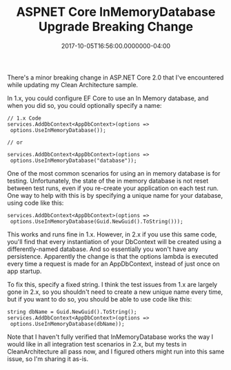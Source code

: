 ﻿---
title: ASPNET Core InMemoryDatabase Upgrade Breaking Change
date: "2017-10-05T16:56:00.0000000-04:00"
description: There's a minor breaking change in ASP.NET Core 2.0 that I've
featuredImage: /img/digitization-5140055_1280.jpg
---

There's a minor breaking change in ASP.NET Core 2.0 that I've encountered while updating my Clean Architecture sample.

In 1.x, you could configure EF Core to use an In Memory database, and when you did so, you could optionally specify a name:

```
// 1.x Code
services.AddDbContext<AppDbContext>(options =>
 options.UseInMemoryDatabase());

// or

services.AddDbContext<AppDbContext>(options =>
 options.UseInMemoryDatabase("database"));
```

One of the most common scenarios for using an in memory database is for testing. Unfortunately, the state of the in memory database is not reset between test runs, even if you re-create your application on each test run. One way to help with this is by specifying a unique name for your database, using code like this:

```
services.AddDbContext<AppDbContext>(options =>
 options.UseInMemoryDatabase(Guid.NewGuid().ToString()));
```

This works and runs fine in 1.x. However, in 2.x if you use this same code, you'll find that every instantiation of your DbContext will be created using a differently-named database. And so essentially you won't have any persistence. Apparently the change is that the options lambda is executed every time a request is made for an AppDbContext, instead of just once on app startup.

To fix this, specify a fixed string. I think the test issues from 1.x are largely gone in 2.x, so you shouldn't need to create a new unique name every time, but if you want to do so, you should be able to use code like this:

```
string dbName = Guid.NewGuid().ToString();
services.AddDbContext<AppDbContext>(options =>
 options.UseInMemoryDatabase(dbName));
```

Note that I haven't fully verified that InMemoryDatabase works the way I would like in all integration test scenarios in 2.x, but my tests in CleanArchitecture all pass now, and I figured others might run into this same issue, so I'm sharing it as-is.

